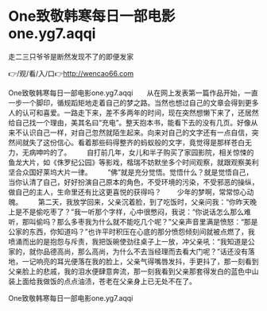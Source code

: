 # One致敬韩寒每日一部电影one.yg7.aqqi
走二三只爷爷是断然发现不了的即便发家

👉/观/看/入/口👉http://wencao66.com

One致敬韩寒每日一部电影one.yg7.aqqi　　从在网上发表第一篇作品开始，一直一步一个脚印，循规蹈矩地走着自己的梦之路。当然也想过自己的文章会得到更多人的认可和喜爱。一路走下来，差不多两年的时间，现在突然想懒下来了，还居然给自己找一个理由，美其名曰“充电”。整天抱本书，能看下去的没有几页。好像从来不认识自己一样，对自己忽然就陌生起来。向来对自己的文字还有一点自信，突然间就失了这份信心。看着那些码得整齐的蚂蚁般的文字，竟觉得是那样苍白无力，无病呻吟的了。
　　自打前几年，女儿和半子购买了家园影院，相关惊悚的鱼龙大片，如《侏罗纪公园》等影戏，楷瑞不妨默坐多个时间观察，就跟观察美利坚合众国好莱坞大片一律。
　　“佛”就是充分觉悟。觉悟什么？就是觉悟自己，当你认清了自己，好好扮演自己原本的角色，不受环境的污染，不受邪恶的操纵，做自己的主人，生命里还有比这更喜悦的获得吗？
　　少年的梦啊，常常惊心动魄。
　　第二天，我放学回来，父亲沉着脸，到了吃饭时，父亲问我：“你昨天晚上是不是偷吃枣了？”我一听那个字样，心中很憋闷，我说：“你说话怎么那么难听，那叫偷吗？那么多枣我为什么就不能吃几个呢？”父亲声音里满是愤怒：“那是公家的东西，你知道吗？”也许平时积压在心底的那分愤怨倾刻间就被点燃了，我喷涌而出的是抱怨与斥责，我把饭碗使劲往桌子上一放，冲父亲吼：“我知道是公家的，就你品德高尚，那么高尚，为什么不去当经理而去看大门呢？”话还没有落地，一记响亮的耳光便落在我的脸上，父亲气得嘴唇发抖，手更抖了，那一刻看到父亲脸上的悲戚，我的泪水便肆意奔流，那一刻我看到父亲那套得发白的蓝色中山装上面给我做饭的点点油渍，苍老在父亲身上已无处不在了。

One致敬韩寒每日一部电影one.yg7.aqqi
